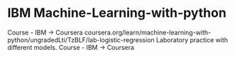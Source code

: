 # IBM Machine-Learning-with-python
Course - IBM -> Coursera 
coursera.org/learn/machine-learning-with-python/ungradedLti/TzBLF/lab-logistic-regression
Laboratory practice with different models.
Course - IBM -> Coursera 
